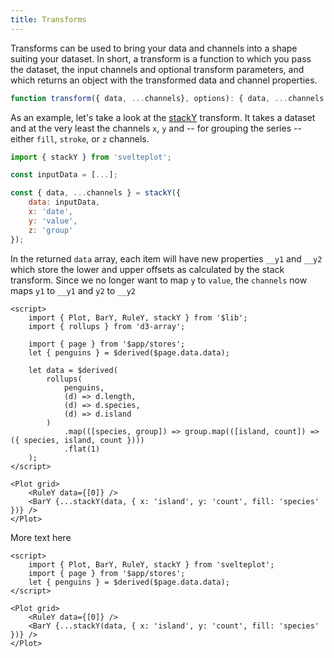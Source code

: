 ```yaml
---
title: Transforms
---
```


Transforms can be used to bring your data and channels into a shape suiting your dataset. In short, a transform is a function to which you pass the dataset, the input channels and optional transform parameters, and which returns an object with the transformed data and channel properties.

```js
function transform({ data, ...channels}, options): { data, ...channels }
```

As an example, let's take a look at the [stackY](/transforms/stack) transform. It takes a dataset and at the very least the channels `x`, `y` and -- for grouping the series -- either `fill`, `stroke`, or `z` channels.

```js
import { stackY } from 'svelteplot';

const inputData = [...];

const { data, ...channels } = stackY({
    data: inputData,
    x: 'date',
    y: 'value',
    z: 'group'
});

```

In the returned `data` array, each item will have new properties `__y1` and `__y2` which store the lower and upper offsets as calculated by the stack transform. Since we no longer want to map `y` to `value`, the `channels` now maps `y1` to `__y1` and `y2` to `__y2`

```svelte --live
<script>
    import { Plot, BarY, RuleY, stackY } from '$lib';
    import { rollups } from 'd3-array';

    import { page } from '$app/stores';
    let { penguins } = $derived($page.data.data);

    let data = $derived(
        rollups(
            penguins,
            (d) => d.length,
            (d) => d.species,
            (d) => d.island
        )
            .map(([species, group]) => group.map(([island, count]) => ({ species, island, count })))
            .flat(1)
    );
</script>

<Plot grid>
    <RuleY data={[0]} />
    <BarY {...stackY(data, { x: 'island', y: 'count', fill: 'species' })} />
</Plot>
```

More text here

```svelte
<script>
    import { Plot, BarY, RuleY, stackY } from 'svelteplot';
    import { page } from '$app/stores';
    let { penguins } = $derived($page.data.data);
</script>

<Plot grid>
    <RuleY data={[0]} />
    <BarY {...stackY(data, { x: 'island', y: 'count', fill: 'species' })} />
</Plot>
```
